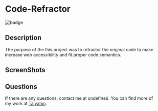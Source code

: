 # Code-Refractor
  ![badge](https://img.shields.io/badge/license-MIT-blue.svg)

  ## Description

  The purpose of the this project was to refractor the original code to make increase web accessibility and fit proper code semantics.

  ## ScreenShots


  ## Questions

  If there are any questions, contact me at undefined. You can find more of my work at [Taiyahm](https://github.com/Taiyahm/).
